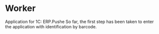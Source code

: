 # Worker
Application for 1C: ERP.Pushe
So far, the first step has been taken to enter the application with identification by barcode.
